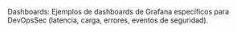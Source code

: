 Dashboards: Ejemplos de dashboards de Grafana específicos para DevOpsSec (latencia, carga, errores, eventos de seguridad).